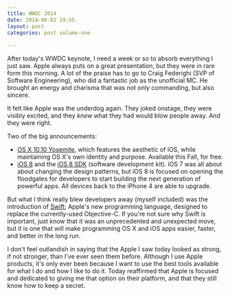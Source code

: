 ```yaml
---
title: WWDC 2014
date: 2014-06-02 19:55
layout: post
categories: post volume-one
  
---
```



After today's WWDC keynote, I need a week or so to absorb everything I just saw. Apple always puts on a great presentation, but they were in rare form this morning. A lot of the praise has to go to Craig Federighi (SVP of Software Engineering), who did a fantastic job as the unofficial MC. He brought an energy and charisma that was not only commanding, but also sincere. 

It felt like Apple was the underdog again. They joked onstage, they were visibly excited, and they _knew_ what they had would blow people away. And they were right. 

Two of the big announcements: 

- [OS X 10.10 Yosemite](https://www.apple.com/osx/preview/), which features the aesthetic of iOS, while maintaining OS X's own identity and purpose. Available this Fall, for free. 
- [iOS 8](http://www.apple.com/ios/ios8/) and the [iOS 8 SDK](http://www.apple.com/ios/ios8/developer/) (software development kit). iOS 7 was all about about changing the design patterns, but iOS 8 is focused on opening the floodgates for developers to start building the next generation of powerful apps. All devices back to the iPhone 4 are able to upgrade. 

But what I think really blew developers away (myself included) was the introduction of [Swift](https://developer.apple.com/swift/); Apple's new programming language, designed to replace the currently-used Objective-C. If you're not sure why Swift is important, just know that it was an unprecedented and unexpected move, but it is one that will make programming OS X and iOS apps easier, faster, and better in the long run.  

I don't feel outlandish in saying that the Apple I saw today looked as strong, if not stronger, than I've ever seen them before. Although I use Apple products, it's only ever been because I want to use the best tools available for what I do and how I like to do it. Today reaffirmed that Apple is focused and dedicated to giving me that option on their platform, and that they still know how to keep a secret. 

